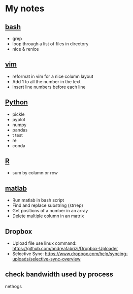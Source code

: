  # My notes

 ## [bash](bash.md)
* grep
* loop through a list of files in directory
* nice & renice

## [vim](vim.md)
* reformat in vim for a nice column layout
* Add 1 to all the number in the text
* insert line numbers before each line

## [Python](Python.md)
* pickle
* pyplot
* numpy
* pandas
* t test
* re
* conda

## [R](R.md)
* sum by column or row

## [matlab](matlab.md)
* Run matlab in bash script
* Find and replace substring (strrep)
* Get positions of a number in an array
* Delete multiple column in an matrix

## Dropbox
* Upload file use linux command: https://github.com/andreafabrizi/Dropbox-Uploader
* Selective Sync: https://www.dropbox.com/help/syncing-uploads/selective-sync-overview

## check bandwidth used by process
nethogs
